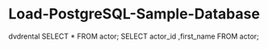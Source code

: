 # Load-PostgreSQL-Sample-Database
dvdrental
SELECT * FROM actor;
SELECT actor_id ,first_name FROM actor;


